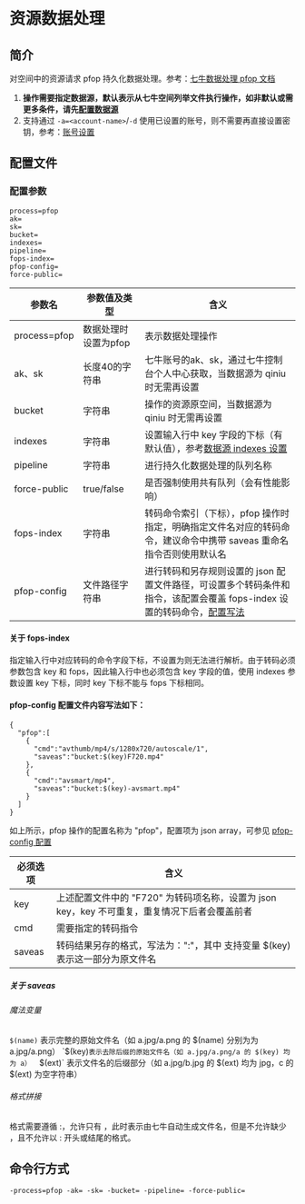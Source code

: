 # 资源数据处理

## 简介
对空间中的资源请求 pfop 持久化数据处理。参考：[七牛数据处理 pfop 文档](https://developer.qiniu.com/dora/manual/3686/pfop-directions-for-use)  
1. **操作需要指定数据源，默认表示从七牛空间列举文件执行操作，如非默认或需更多条件，请先[配置数据源](datasource.md)**  
2. 支持通过 `-a=<account-name>`/`-d` 使用已设置的账号，则不需要再直接设置密钥，参考：[账号设置](../README.md#账号设置)  

## 配置文件

### 配置参数
```
process=pfop 
ak= 
sk= 
bucket=
indexes=
pipeline=
fops-index=
pfop-config=
force-public=
```  
|参数名|参数值及类型 | 含义|  
|-----|-------|-----|  
|process=pfop| 数据处理时设置为pfop| 表示数据处理操作|  
|ak、sk|长度40的字符串|七牛账号的ak、sk，通过七牛控制台个人中心获取，当数据源为 qiniu 时无需再设置|  
|bucket| 字符串| 操作的资源原空间，当数据源为 qiniu 时无需再设置|  
|indexes|字符串| 设置输入行中 key 字段的下标（有默认值），参考[数据源 indexes 设置](datasource.md#1-公共参数)|  
|pipeline| 字符串| 进行持久化数据处理的队列名称|  
|force-public| true/false| 是否强制使用共有队列（会有性能影响）|  
|fops-index| 字符串| 转码命令索引（下标），pfop 操作时指定，明确指定文件名对应的转码命令，建议命令中携带 saveas 重命名指令否则使用默认名|  
|pfop-config| 文件路径字符串| 进行转码和另存规则设置的 json 配置文件路径，可设置多个转码条件和指令，该配置会覆盖 fops-index 设置的转码命令，[配置写法](#pfop-config-配置文件内容写法如下：)|  

#### 关于 fops-index
指定输入行中对应转码的命令字段下标，不设置为则无法进行解析。由于转码必须参数包含 key 和 fops，因此输入行中也必须包含 key 字段的值，使用 indexes 
参数设置 key 下标，同时 key 下标不能与 fops 下标相同。  

#### pfop-config 配置文件内容写法如下：
```
{
  "pfop":[
    {
      "cmd":"avthumb/mp4/s/1280x720/autoscale/1",
      "saveas":"bucket:$(key)F720.mp4"
    },
    {
      "cmd":"avsmart/mp4",
      "saveas":"bucket:$(key)-avsmart.mp4"
    }
  ]
}
```  
如上所示，pfop 操作的配置名称为 "pfop"，配置项为 json array，可参见 [pfop-config 配置](../resources/process.json)  

|必须选项|含义|  
|-----|-----|  
|key|上述配置文件中的 "F720" 为转码项名称，设置为 json key，key 不可重复，重复情况下后者会覆盖前者|  
|cmd| 需要指定的转码指令 |  
|saveas| 转码结果另存的格式，写法为："<bucket>:<key>"，其中 <key> 支持变量 $(key) 表示这一部分为原文件名|  

##### 关于 saveas  
###### 魔法变量  
`$(name)` 表示完整的原始文件名（如 a.jpg/a.png 的 $(name) 分别为为 a.jpg/a.png）  
`$(key)` 表示去除后缀的原始文件名（如 a.jpg/a.png/a 的 $(key) 均为 a）  
`$(ext)` 表示文件名的后缀部分（如 a.jpg/b.jpg 的 $(ext) 均为 jpg，c 的 $(ext) 为空字符串）  
###### 格式拼接  
格式需要遵循 <bucket>:<key>，允许只有 <bucket>，此时表示由七牛自动生成文件名，但是不允许缺少 <bucket>，且不允许以 : 开头或结尾的格式。  

## 命令行方式
```
-process=pfop -ak= -sk= -bucket= -pipeline= -force-public=
```
